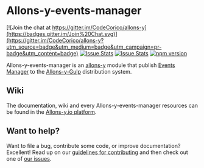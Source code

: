 # Allons-y-events-manager

[![Join the chat at https://gitter.im/CodeCorico/allons-y](https://badges.gitter.im/Join%20Chat.svg)](https://gitter.im/CodeCorico/allons-y?utm_source=badge&utm_medium=badge&utm_campaign=pr-badge&utm_content=badge)
[![Issue Stats](http://issuestats.com/github/codecorico/allons-y-events-manager/badge/issue)](http://issuestats.com/github/codecorico/allons-y)
[![Issue Stats](http://issuestats.com/github/codecorico/allons-y-events-manager/badge/pr)](http://issuestats.com/github/codecorico/allons-y)
[![npm version](https://badge.fury.io/js/allons-y-events-manager.svg)](https://badge.fury.io/js/allons-y-events-manager)

Allons-y-events-manager is an [allons-y](https://github.com/CodeCorico/allons-y) module that publish [Events Manager](https://www.npmjs.com/package/events-manager) to the [Allons-y-Gulp](https://www.npmjs.com/package/allons-y-gulp) distribution system.

## Wiki

The documentation, wiki and every Allons-y-events-manager resources can be found in the [Allons-y.io platform](http://allons-y.io).

## Want to help?

Want to file a bug, contribute some code, or improve documentation? Excellent! Read up on our [guidelines for contributing](CONTRIBUTING.md) and then check out one of [our issues](https://github.com/CodeCorico/allons-y-events-manager/issues).
